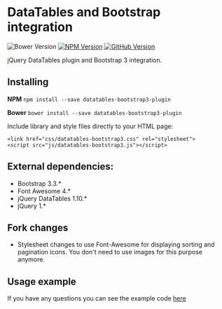 # DataTables and Bootstrap integration

![Bower Version](http://img.shields.io/bower/v/datatables-bootstrap3-plugin.svg?style=flat-square)
[![NPM Version](http://img.shields.io/npm/v/datatables-bootstrap3-plugin.svg?style=flat-square)](https://www.npmjs.com/package/datatables-bootstrap3-plugin)
[![GitHub Version](http://img.shields.io/github/release/misantron/datatables-bootstrap3-plugin.svg?style=flat-square)](https://github.com/misantron/datatables-bootstrap3-plugin)

jQuery DataTables plugin and Bootstrap 3 integration.

## Installing

**NPM**  `npm install --save datatables-bootstrap3-plugin`

**Bower**  `bower install --save datatables-bootstrap3-plugin`

Include library and style files directly to your HTML page:

```
<link href="css/datatables-bootstrap3.css" rel="stylesheet">
<script src="js/datatables-bootstrap3.js"></script>
```

## External dependencies:

* Bootstrap 3.3.*
* Font Awesome 4.*
* jQuery DataTables 1.10.*
* jQuery 1.*

## Fork changes

* Stylesheet changes to use Font-Awesome for displaying sorting and pagination icons. You don't need to use images for this purpose anymore.

## Usage example

If you have any questions you can see the example code [here](/example)
